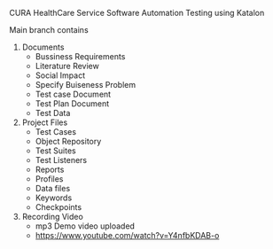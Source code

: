 CURA HealthCare Service Software Automation Testing using Katalon

Main branch contains
1. Documents
   - Bussiness Requirements
   - Literature Review
   - Social Impact
   - Specify Buiseness Problem
   - Test case Document
   - Test Plan Document
   - Test Data
2. Project Files
   - Test Cases
   - Object Repository
   - Test Suites
   - Test Listeners
   - Reports
   - Profiles
   - Data files
   - Keywords
   - Checkpoints  
3. Recording Video
   - mp3 Demo video uploaded
   - https://www.youtube.com/watch?v=Y4nfbKDAB-o
